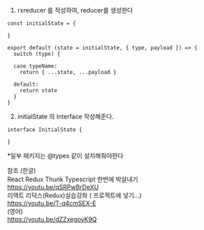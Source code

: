 1. rxreducer 를 작성하여, reducer를 생성한다

```
const initialState = {

}

export default (state = initialState, { type, payload }) => {
  switch (type) {

  case typeName:
    return { ...state, ...payload }

  default:
    return state
  }
}
```

2. initialState 의 Interface 작성해준다.

```
interface InitialState {

}
```

\*일부 패키지는 @types 같이 설치해줘야한다

참조
(한글) <br>
React Redux Thunk Typescript 한번에 박살내기
https://youtu.be/qSRPwBrDeXU <br>
리액트 리덕스(Redux)실습강좌 ( 프로젝트에 넣기...) <br>
https://youtu.be/T-q4cmSEX-E <br>
(영어) <br>
https://youtu.be/dZZxegovK9Q
